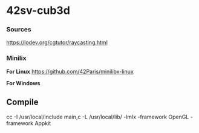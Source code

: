 # 42sv-cub3d


### Sources
https://lodev.org/cgtutor/raycasting.html



### Minilix
**For Linux**
https://github.com/42Paris/minilibx-linux

**For Windows**


## Compile

cc -I /usr/local/include main,c -L /usr/local/lib/ -lmlx -framework OpenGL -framework Appkit




